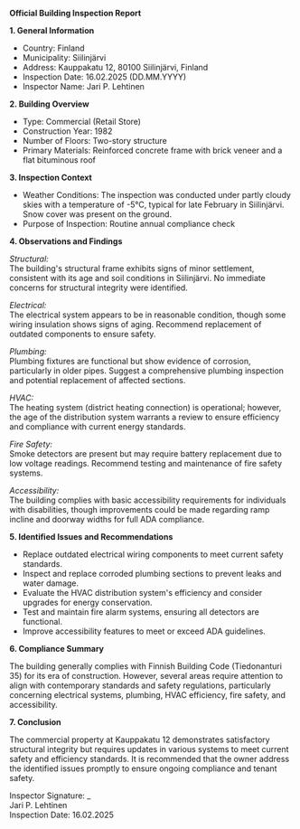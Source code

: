 **Official Building Inspection Report**

**1. General Information**

- Country: Finland
- Municipality: Siilinjärvi
- Address: Kauppakatu 12, 80100 Siilinjärvi, Finland
- Inspection Date: 16.02.2025 (DD.MM.YYYY)
- Inspector Name: Jari P. Lehtinen

**2. Building Overview**

- Type: Commercial (Retail Store)
- Construction Year: 1982
- Number of Floors: Two-story structure
- Primary Materials: Reinforced concrete frame with brick veneer and a flat bituminous roof

**3. Inspection Context**

- Weather Conditions: The inspection was conducted under partly cloudy skies with a temperature of -5°C, typical for late February in Siilinjärvi. Snow cover was present on the ground.
- Purpose of Inspection: Routine annual compliance check

**4. Observations and Findings**

*Structural:*  
The building's structural frame exhibits signs of minor settlement, consistent with its age and soil conditions in Siilinjärvi. No immediate concerns for structural integrity were identified.

*Electrical:*  
The electrical system appears to be in reasonable condition, though some wiring insulation shows signs of aging. Recommend replacement of outdated components to ensure safety.

*Plumbing:*  
Plumbing fixtures are functional but show evidence of corrosion, particularly in older pipes. Suggest a comprehensive plumbing inspection and potential replacement of affected sections.

*HVAC:*  
The heating system (district heating connection) is operational; however, the age of the distribution system warrants a review to ensure efficiency and compliance with current energy standards.

*Fire Safety:*  
Smoke detectors are present but may require battery replacement due to low voltage readings. Recommend testing and maintenance of fire safety systems.

*Accessibility:*  
The building complies with basic accessibility requirements for individuals with disabilities, though improvements could be made regarding ramp incline and doorway widths for full ADA compliance.

**5. Identified Issues and Recommendations**

- Replace outdated electrical wiring components to meet current safety standards.
- Inspect and replace corroded plumbing sections to prevent leaks and water damage.
- Evaluate the HVAC distribution system's efficiency and consider upgrades for energy conservation.
- Test and maintain fire alarm systems, ensuring all detectors are functional.
- Improve accessibility features to meet or exceed ADA guidelines.

**6. Compliance Summary**

The building generally complies with Finnish Building Code (Tiedonanturi 35) for its era of construction. However, several areas require attention to align with contemporary standards and safety regulations, particularly concerning electrical systems, plumbing, HVAC efficiency, fire safety, and accessibility.

**7. Conclusion**

The commercial property at Kauppakatu 12 demonstrates satisfactory structural integrity but requires updates in various systems to meet current safety and efficiency standards. It is recommended that the owner address the identified issues promptly to ensure ongoing compliance and tenant safety.

Inspector Signature: _  
Jari P. Lehtinen  
Inspection Date: 16.02.2025
